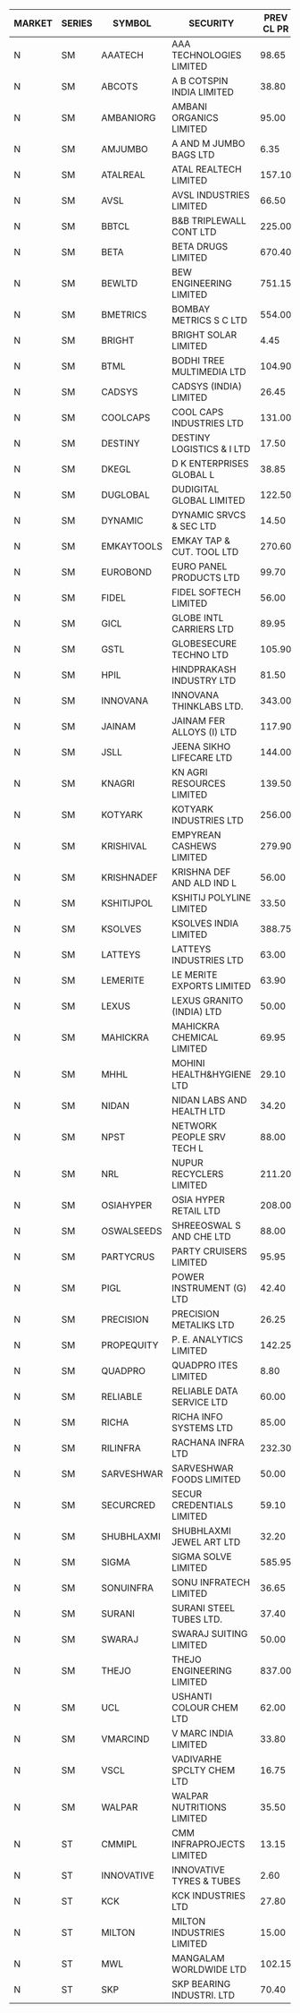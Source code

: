


| MARKET | SERIES | SYMBOL | SECURITY | PREV CL PR | OPEN PRICE | HIGH PRICE | LOW PRICE | CLOSE PRICE | NET TRDVAL | NET TRDQTY | CORP IND | HI 52 WK | LO 52 WK |
| ----- | ----- | ----- | ----- | ----- | ----- | ----- | ----- | ----- | ----- | ----- | ----- | ----- | ----- |
| N | SM | AAATECH | AAA TECHNOLOGIES LIMITED | 98.65 | 100.50 | 100.50 | 99.10 | 100.45 | 5399250.00 | 54000 |  | 105.80 | 44.00 |
| N | SM | ABCOTS | A B COTSPIN INDIA LIMITED | 38.80 | 38.80 | 38.80 | 38.80 | 38.80 | 155200.00 | 4000 |  | 61.35 | 34.15 |
| N | SM | AMBANIORG | AMBANI ORGANICS LIMITED | 95.00 | 90.75 | 90.75 | 90.75 | 90.75 | 181500.00 | 2000 |  | 114.65 | 53.85 |
| N | SM | AMJUMBO | A AND M JUMBO BAGS LTD | 6.35 | 6.05 | 6.05 | 6.05 | 6.05 | 193600.00 | 32000 |  | 9.45 | 5.65 |
| N | SM | ATALREAL | ATAL REALTECH LIMITED | 157.10 | 155.00 | 160.00 | 155.00 | 159.25 | 12645280.00 | 80000 |  | 188.40 | 53.00 |
| N | SM | AVSL | AVSL INDUSTRIES LIMITED | 66.50 | 65.65 | 65.65 | 65.55 | 65.60 | 393600.00 | 6000 |  | 66.50 | 32.10 |
| N | SM | BBTCL | B&B TRIPLEWALL CONT LTD | 225.00 | 235.00 | 235.00 | 230.00 | 230.00 | 465000.00 | 2000 |  | 307.00 | 75.00 |
| N | SM | BETA | BETA DRUGS LIMITED | 670.40 | 698.90 | 712.00 | 684.05 | 700.40 | 3477190.00 | 5000 |  | 1024.40 | 319.00 |
| N | SM | BEWLTD | BEW ENGINEERING LIMITED | 751.15 | 742.15 | 742.15 | 742.15 | 742.15 | 185537.50 | 250 |  | 1187.20 | 228.15 |
| N | SM | BMETRICS | BOMBAY METRICS S C LTD | 554.00 | 581.70 | 581.70 | 581.70 | 581.70 | 698040.00 | 1200 |  | 587.05 | 117.90 |
| N | SM | BRIGHT | BRIGHT SOLAR LIMITED | 4.45 | 4.55 | 4.55 | 4.30 | 4.35 | 182550.00 | 42000 |  | 10.55 | 3.90 |
| N | SM | BTML | BODHI TREE MULTIMEDIA LTD | 104.90 | 105.00 | 110.10 | 105.00 | 110.10 | 4398360.00 | 40800 |  | 174.00 | 65.00 |
| N | SM | CADSYS | CADSYS (INDIA) LIMITED | 26.45 | 27.00 | 27.70 | 27.00 | 27.70 | 109400.00 | 4000 |  | 52.00 | 20.00 |
| N | SM | COOLCAPS | COOL CAPS INDUSTRIES LTD | 131.00 | 135.00 | 136.00 | 135.00 | 135.00 | 3249000.00 | 24000 |  | 136.00 | 41.50 |
| N | SM | DESTINY | DESTINY LOGISTICS & I LTD | 17.50 | 17.50 | 18.35 | 17.50 | 18.35 | 215100.00 | 12000 |  | 20.85 | 8.05 |
| N | SM | DKEGL | D K ENTERPRISES GLOBAL L | 38.85 | 39.00 | 39.00 | 37.75 | 37.75 | 344250.00 | 9000 |  | 72.60 | 34.70 |
| N | SM | DUGLOBAL | DUDIGITAL GLOBAL LIMITED | 122.50 | 128.60 | 128.60 | 128.60 | 128.60 | 643000.00 | 5000 |  | 489.00 | 91.00 |
| N | SM | DYNAMIC | DYNAMIC SRVCS & SEC LTD | 14.50 | 15.20 | 15.20 | 15.20 | 15.20 | 91200.00 | 6000 |  | 57.70 | 13.00 |
| N | SM | EMKAYTOOLS | EMKAY TAP & CUT. TOOL LTD | 270.60 | 257.10 | 270.50 | 257.10 | 270.50 | 470820.00 | 1800 |  | 306.00 | 145.05 |
| N | SM | EUROBOND | EURO PANEL PRODUCTS LTD | 99.70 | 97.35 | 101.70 | 97.35 | 101.70 | 598000.00 | 6000 |  | 147.65 | 72.05 |
| N | SM | FIDEL | FIDEL SOFTECH LIMITED | 56.00 | 56.05 | 56.35 | 54.50 | 55.90 | 3176700.00 | 57000 |  | 63.00 | 52.00 |
| N | SM | GICL | GLOBE INTL CARRIERS LTD | 89.95 | 85.50 | 85.50 | 85.50 | 85.50 | 641250.00 | 7500 |  | 104.00 | 17.15 |
| N | SM | GSTL | GLOBESECURE TECHNO LTD | 105.90 | 100.65 | 100.65 | 100.65 | 100.65 | 805200.00 | 8000 |  | 135.00 | 55.00 |
| N | SM | HPIL | HINDPRAKASH INDUSTRY LTD | 81.50 | 85.55 | 85.55 | 84.50 | 84.50 | 510150.00 | 6000 |  | 93.90 | 45.50 |
| N | SM | INNOVANA | INNOVANA THINKLABS LTD. | 343.00 | 326.10 | 326.10 | 326.00 | 326.05 | 652100.00 | 2000 |  | 478.00 | 119.25 |
| N | SM | JAINAM | JAINAM FER ALLOYS (I) LTD | 117.90 | 118.00 | 118.00 | 118.00 | 118.00 | 236000.00 | 2000 |  | 218.60 | 69.70 |
| N | SM | JSLL | JEENA SIKHO LIFECARE LTD | 144.00 | 140.60 | 141.00 | 140.60 | 141.00 | 281600.00 | 2000 |  | 182.50 | 133.40 |
| N | SM | KNAGRI | KN AGRI RESOURCES LIMITED | 139.50 | 139.50 | 141.95 | 139.50 | 141.00 | 903040.00 | 6400 |  | 261.00 | 130.00 |
| N | SM | KOTYARK | KOTYARK INDUSTRIES LTD | 256.00 | 262.80 | 279.50 | 262.70 | 278.95 | 1958440.00 | 7200 |  | 402.00 | 67.90 |
| N | SM | KRISHIVAL | EMPYREAN CASHEWS LIMITED | 279.90 | 293.50 | 293.50 | 290.00 | 290.75 | 875000.00 | 3000 |  | 321.65 | 68.00 |
| N | SM | KRISHNADEF | KRISHNA DEF AND ALD IND L | 56.00 | 55.50 | 56.00 | 55.50 | 55.80 | 501300.00 | 9000 |  | 118.35 | 54.35 |
| N | SM | KSHITIJPOL | KSHITIJ POLYLINE LIMITED | 33.50 | 34.00 | 34.95 | 34.00 | 34.95 | 482697.70 | 13998 |  | 45.65 | 24.00 |
| N | SM | KSOLVES | KSOLVES INDIA LIMITED | 388.75 | 399.70 | 413.75 | 391.65 | 397.80 | 27442280.00 | 68400 |  | 753.40 | 292.60 |
| N | SM | LATTEYS | LATTEYS INDUSTRIES LTD | 63.00 | 66.00 | 66.15 | 66.00 | 66.00 | 528300.00 | 8000 |  | 66.15 | 51.05 |
| N | SM | LEMERITE | LE MERITE EXPORTS LIMITED | 63.90 | 65.00 | 65.00 | 63.95 | 64.40 | 930160.00 | 14400 |  | 77.20 | 52.50 |
| N | SM | LEXUS | LEXUS GRANITO (INDIA) LTD | 50.00 | 50.00 | 50.00 | 47.50 | 47.50 | 432850.00 | 9000 |  | 77.00 | 10.30 |
| N | SM | MAHICKRA | MAHICKRA CHEMICAL LIMITED | 69.95 | 70.05 | 73.50 | 70.05 | 73.50 | 324825.00 | 4500 |  | 96.50 | 61.25 |
| N | SM | MHHL | MOHINI HEALTH&HYGIENE LTD | 29.10 | 29.15 | 30.50 | 29.10 | 30.50 | 534300.00 | 18000 |  | 47.40 | 19.15 |
| N | SM | NIDAN | NIDAN LABS AND HEALTH LTD | 34.20 | 33.50 | 33.50 | 31.95 | 32.10 | 909700.00 | 28000 |  | 70.70 | 31.95 |
| N | SM | NPST | NETWORK PEOPLE SRV TECH L | 88.00 | 87.50 | 89.80 | 87.50 | 89.80 | 427360.00 | 4800 |  | 92.50 | 49.05 |
| N | SM | NRL | NUPUR RECYCLERS LIMITED | 211.20 | 215.00 | 220.00 | 210.15 | 213.95 | 21792100.00 | 101200 |  | 316.05 | 124.20 |
| N | SM | OSIAHYPER | OSIA HYPER RETAIL LTD | 208.00 | 181.60 | 204.95 | 181.60 | 204.95 | 247392.00 | 1280 |  | 397.00 | 157.00 |
| N | SM | OSWALSEEDS | SHREEOSWAL S AND CHE LTD | 88.00 | 92.40 | 92.40 | 92.40 | 92.40 | 2217600.00 | 24000 |  | 103.00 | 30.60 |
| N | SM | PARTYCRUS | PARTY CRUISERS LIMITED | 95.95 | 91.50 | 91.50 | 91.20 | 91.20 | 1644600.00 | 18000 |  | 125.50 | 16.50 |
| N | SM | PIGL | POWER INSTRUMENT (G) LTD | 42.40 | 44.50 | 44.50 | 44.50 | 44.50 | 178000.00 | 4000 |  | 88.60 | 37.75 |
| N | SM | PRECISION | PRECISION METALIKS LTD | 26.25 | 26.30 | 26.30 | 26.00 | 26.00 | 156600.00 | 6000 |  | 55.95 | 23.65 |
| N | SM | PROPEQUITY | P. E. ANALYTICS LIMITED | 142.25 | 145.05 | 149.20 | 145.05 | 148.90 | 710460.00 | 4800 |  | 204.10 | 135.00 |
| N | SM | QUADPRO | QUADPRO ITES LIMITED | 8.80 | 8.85 | 8.85 | 8.80 | 8.80 | 158700.00 | 18000 |  | 18.80 | 8.40 |
| N | SM | RELIABLE | RELIABLE DATA SERVICE LTD | 60.00 | 57.00 | 57.00 | 57.00 | 57.00 | 136800.00 | 2400 |  | 70.45 | 24.75 |
| N | SM | RICHA | RICHA INFO SYSTEMS LTD | 85.00 | 85.00 | 93.50 | 85.00 | 92.90 | 730500.00 | 8000 |  | 104.95 | 56.00 |
| N | SM | RILINFRA | RACHANA INFRA LTD | 232.30 | 235.25 | 235.85 | 235.20 | 235.50 | 3530350.00 | 15000 |  | 244.70 | 184.00 |
| N | SM | SARVESHWAR | SARVESHWAR FOODS LIMITED | 50.00 | 50.00 | 51.00 | 47.60 | 47.60 | 237760.00 | 4800 |  | 67.65 | 17.10 |
| N | SM | SECURCRED | SECUR CREDENTIALS LIMITED | 59.10 | 59.10 | 59.10 | 59.10 | 59.10 | 74466.00 | 1260 |  | 145.00 | 19.90 |
| N | SM | SHUBHLAXMI | SHUBHLAXMI JEWEL ART LTD | 32.20 | 32.20 | 33.00 | 32.20 | 33.00 | 65200.00 | 2000 |  | 41.65 | 11.20 |
| N | SM | SIGMA | SIGMA SOLVE LIMITED | 585.95 | 560.25 | 585.00 | 559.00 | 584.50 | 2061060.00 | 3600 |  | 745.75 | 181.65 |
| N | SM | SONUINFRA | SONU INFRATECH LIMITED | 36.65 | 36.25 | 36.50 | 35.60 | 35.60 | 977100.00 | 27000 |  | 37.05 | 19.80 |
| N | SM | SURANI | SURANI STEEL TUBES LTD. | 37.40 | 36.00 | 36.00 | 36.00 | 36.00 | 72000.00 | 2000 |  | 49.55 | 23.65 |
| N | SM | SWARAJ | SWARAJ SUITING LIMITED | 50.00 | 50.00 | 50.00 | 50.00 | 50.00 | 100000.00 | 2000 |  | 86.00 | 44.50 |
| N | SM | THEJO | THEJO ENGINEERING LIMITED | 837.00 | 845.00 | 855.00 | 825.00 | 855.00 | 886350.00 | 1050 |  | 3950.00 | 802.00 |
| N | SM | UCL | USHANTI COLOUR CHEM LTD | 62.00 | 57.10 | 59.90 | 57.10 | 59.90 | 234000.00 | 4000 |  | 85.90 | 40.00 |
| N | SM | VMARCIND | V MARC INDIA LIMITED | 33.80 | 32.90 | 33.25 | 32.90 | 32.90 | 297150.00 | 9000 |  | 52.80 | 29.15 |
| N | SM | VSCL | VADIVARHE SPCLTY CHEM LTD | 16.75 | 17.55 | 17.55 | 17.55 | 17.55 | 52650.00 | 3000 |  | 35.05 | 16.20 |
| N | SM | WALPAR | WALPAR NUTRITIONS LIMITED | 35.50 | 36.50 | 37.25 | 36.50 | 37.25 | 668000.00 | 18000 |  | 51.50 | 25.50 |
| N | ST | CMMIPL | CMM INFRAPROJECTS LIMITED | 13.15 | 13.20 | 13.20 | 12.50 | 13.00 | 1818900.00 | 141000 |  | 14.10 | 6.20 |
| N | ST | INNOVATIVE | INNOVATIVE TYRES & TUBES | 2.60 | 2.70 | 2.70 | 2.70 | 2.70 | 40500.00 | 15000 |  | 27.80 | 2.10 |
| N | ST | KCK | KCK INDUSTRIES LTD | 27.80 | 26.90 | 26.90 | 26.60 | 26.60 | 1284200.00 | 48000 |  | 30.00 | 23.75 |
| N | ST | MILTON | MILTON INDUSTRIES LIMITED | 15.00 | 15.75 | 15.75 | 15.75 | 15.75 | 69300.00 | 4400 |  | 17.50 | 11.05 |
| N | ST | MWL | MANGALAM WORLDWIDE LTD | 102.15 | 102.15 | 107.20 | 102.00 | 105.95 | 11468640.00 | 111600 |  | 107.20 | 96.90 |
| N | ST | SKP | SKP BEARING INDUSTRI. LTD | 70.40 | 70.10 | 71.00 | 68.85 | 70.10 | 14152200.00 | 202000 |  | 74.50 | 68.85 |



